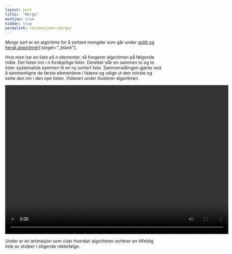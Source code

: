 ```yaml
---
layout: post
title:  "Merge"
mathjax: true
hidden: true
permalink: /animasjoner/merge/
---
```


*Merge sort* er en algoritme for å sortere mengder som går under [splitt og hersk algoritmer](https://en.wikipedia.org/wiki/Divide-and-conquer_algorithm#:~:text=In%20computer%20science%2C%20divide%20and,enough%20to%20be%20solved%20directly.){:target="_blank"}. 

Hvis man har en liste på *n* elementer, så fungerer algoritmen på følgende måte. Del listen inn i *n* forskjellige lister.  Deretter slår en sammen to og to lister  systematisk sammen til en ny sortert liste. Sammenslåingen gjøres ved å sammenligne de første elementene i listene og velge ut den minste og sette den inn i den nye listen. Videoen under illusterer algoritmen.
<div class="centered-videoplayer">
<video width="720" height="480" controls  loop="true">
  <source src="/assets/sortering/merge_sort/merge_sort.mp4">
</video>
</div>

Under er en animasjon som viser hvordan algoritmen sorterer en tilfeldig liste av stolper i stigende rekkefølge.


<div style="text-align:center;">
    <script src="https://cdnjs.cloudflare.com/ajax/libs/p5.js/1.1.9/p5.js"></script>
    <script src="https://cdnjs.cloudflare.com/ajax/libs/p5.js/1.1.9/addons/p5.sound.min.js"></script>
    <script src="/assets/sortering/merge_sort/sketch.es6"></script>
    <div id="canvasForHTML"></div>
</div>